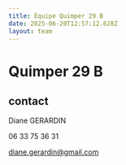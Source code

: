 ```yaml
---
title: Équipe Quimper 29 B
date: 2025-06-20T12:57:12.628Z
layout: team
---
```


# Quimper 29 B



## contact 

Diane GERARDIN

06 33 75 36 31

diane.gerardin@gmail.com


